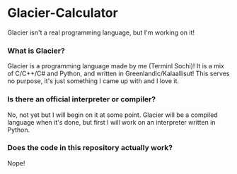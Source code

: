 # Glacier-Calculator
Glacier isn't a real programming language, but I'm working on it!

### What is Glacier?
Glacier is a programming language made by me (Terminl Sochi)!
It is a mix of C/C++/C# and Python, and written in Greenlandic/Kalaallisut!
This serves no purpose, it's just something I came up with and I love it.

### Is there an official interpreter or compiler?
No, not yet but I will begin on it at some point.
Glacier will be a compiled language when it's done, but first I will work on an interpreter written in Python.

### Does the code in this repository actually work?
Nope!